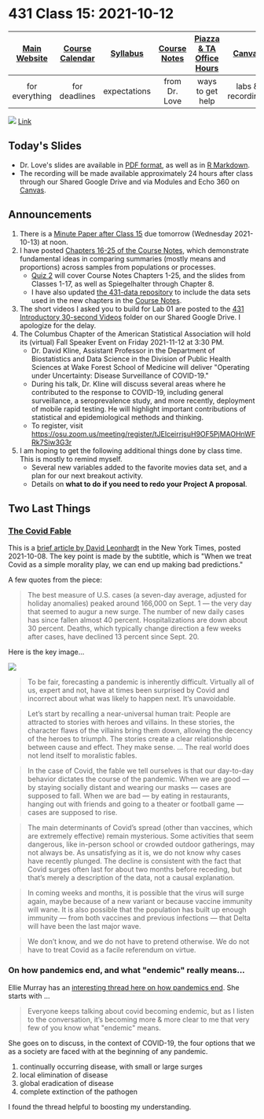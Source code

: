 # 431 Class 15: 2021-10-12

[Main Website](https://thomaselove.github.io/431/) | [Course Calendar](https://thomaselove.github.io/431/calendar.html) | [Syllabus](https://thomaselove.github.io/431-2021-syllabus/) | [Course Notes](https://thomaselove.github.io/431-notes/) | [Piazza & TA Office Hours](https://thomaselove.github.io/431/contact.html) | [Canvas](https://canvas.case.edu) | [Data and Code](https://github.com/THOMASELOVE/431-data)
:-----------: | :--------------: | :----------: | :---------: | :-------------: | :-----------: | :------------:
for everything | for deadlines | expectations | from Dr. Love | ways to get help | labs & recordings | for downloads

![](https://github.com/THOMASELOVE/431-2021/blob/main/classes/class15/images/demetri.png) [Link](https://twitter.com/PhDemetri/status/1445389517075193859)

## Today's Slides

- Dr. Love's slides are available in [PDF format](https://github.com/THOMASELOVE/431-2021/blob/main/classes/class15/431-class15-slides.pdf), as well as in [R Markdown](https://github.com/THOMASELOVE/431-2021/blob/main/classes/class15/431-class15-slides.Rmd).
- The recording will be made available approximately 24 hours after class through our Shared Google Drive and via Modules and Echo 360 on [Canvas](https://canvas.case.edu).

## Announcements

1. There is a [Minute Paper after Class 15](https://bit.ly/431-2021-minute-15) due tomorrow (Wednesday 2021-10-13) at noon.
2. I have posted [Chapters 16-25 of the Course Notes](https://thomaselove.github.io/431-notes/), which demonstrate fundamental ideas in comparing summaries (mostly means and proportions) across samples from populations or processes. 
    - [Quiz 2](https://github.com/THOMASELOVE/431-2021/tree/main/quizzes) will cover Course Notes Chapters 1-25, and the slides from Classes 1-17, as well as Spiegelhalter through Chapter 8.
    - I have also updated [the 431-data repository](https://github.com/THOMASELOVE/431-data) to include the data sets used in the new chapters in the [Course Notes](https://thomaselove.github.io/431-notes/).
3. The short videos I asked you to build for Lab 01 are posted to the [431 Introductory 30-second Videos](https://drive.google.com/drive/folders/17BnyvRfayulJq8nzr684OfVdmOkhd_bQ?usp=sharing) folder on our Shared Google Drive. I apologize for the delay.
4. The Columbus Chapter of the American Statistical Association will hold its (virtual) Fall Speaker Event on Friday 2021-11-12 at 3:30 PM. 
    - Dr. David Kline, Assistant Professor in the Department of Biostatistics and Data Science in the Division of Public Health Sciences at Wake Forest School of Medicine will deliver "Operating under Uncertainty:  Disease Surveillance of COVID-19."  
    - During his talk, Dr. Kline will discuss several areas where he contributed to the response to COVID-19, including general surveillance, a seroprevalence study, and more recently, deployment of mobile rapid testing.  He will highlight important contributions of statistical and epidemiological methods and thinking. 
    - To register, visit https://osu.zoom.us/meeting/register/tJElceirrjsuH9OF5PjMAOHnWFRk7Siw3G3r
5. I am hoping to get the following additional things done by class time. This is mostly to remind myself.
    - Several new variables added to the favorite movies data set, and a plan for our next breakout activity.
    - Details on **what to do if you need to redo your Project A proposal**.


## Two Last Things

### [The Covid Fable](https://www.nytimes.com/2021/10/08/briefing/covid-restrictions-delta-caseload.html) 

This is a [brief article by David Leonhardt](https://www.nytimes.com/2021/10/08/briefing/covid-restrictions-delta-caseload.html) in the New York Times, posted 2021-10-08. The key point is made by the subtitle, which is "When we treat Covid as a simple morality play, we can end up making bad predictions." 

A few quotes from the piece:

> The best measure of U.S. cases (a seven-day average, adjusted for holiday anomalies) peaked around 166,000 on Sept. 1 — the very day that seemed to augur a new surge. The number of new daily cases has since fallen almost 40 percent. Hospitalizations are down about 30 percent. Deaths, which typically change direction a few weeks after cases, have declined 13 percent since Sept. 20.

Here is the key image...

![](https://github.com/THOMASELOVE/431-2021/blob/main/classes/class15/images/covid_nyt.png)

> To be fair, forecasting a pandemic is inherently difficult. Virtually all of us, expert and not, have at times been surprised by Covid and incorrect about what was likely to happen next. It’s unavoidable.

> Let’s start by recalling a near-universal human trait: People are attracted to stories with heroes and villains. In these stories, the character flaws of the villains bring them down, allowing the decency of the heroes to triumph. The stories create a clear relationship between cause and effect. They make sense. ... The real world does not lend itself to moralistic fables.

> In the case of Covid, the fable we tell ourselves is that our day-to-day behavior dictates the course of the pandemic. When we are good — by staying socially distant and wearing our masks — cases are supposed to fall. When we are bad — by eating in restaurants, hanging out with friends and going to a theater or football game — cases are supposed to rise.

> The main determinants of Covid’s spread (other than vaccines, which are extremely effective) remain mysterious. Some activities that seem dangerous, like in-person school or crowded outdoor gatherings, may not always be. As unsatisfying as it is, we do not know why cases have recently plunged. The decline is consistent with the fact that Covid surges often last for about two months before receding, but that’s merely a description of the data, not a causal explanation.

> In coming weeks and months, it is possible that the virus will surge again, maybe because of a new variant or because vaccine immunity will wane. It is also possible that the population has built up enough immunity — from both vaccines and previous infections — that Delta will have been the last major wave.

> We don’t know, and we do not have to pretend otherwise. We do not have to treat Covid as a facile referendum on virtue.

### On how pandemics end, and what "endemic" really means...

Ellie Murray has an [interesting thread here on how pandemics end](https://twitter.com/epiellie/status/1444088804961304581?s=11). She starts with ...

> Everyone keeps talking about covid becoming endemic, but as I listen to the conversation, it’s becoming more & more clear to me that very few of you know what "endemic" means. 

She goes on to discuss, in the context of COVID-19, the four options that we as a society are faced with at the beginning of any pandemic.

1. continually occurring disease, with small or large surges
2. local elimination of disease
3. global eradication of disease
4. complete extinction of the pathogen

I found the thread helpful to boosting my understanding.
